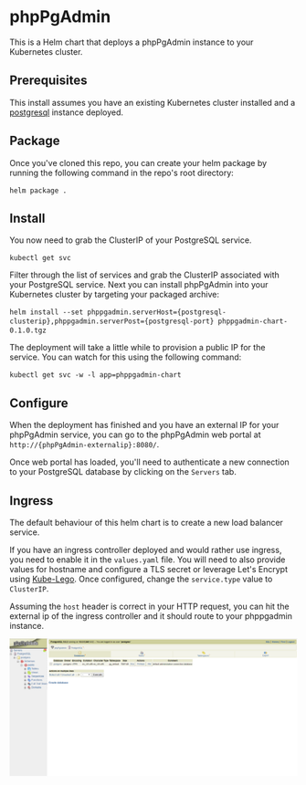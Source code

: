 # phpPgAdmin
This is a Helm chart that deploys a phpPgAdmin instance to your Kubernetes cluster.

## Prerequisites
This install assumes you have an existing Kubernetes cluster installed and a [postgresql](https://github.com/kubernetes/charts/tree/master/stable/postgresql) instance deployed.

## Package
Once you've cloned this repo, you can create your helm package by running the following command in the repo's root directory:
```
helm package .
```

## Install
You now need to grab the ClusterIP of your PostgreSQL service.
```
kubectl get svc 
```
Filter through the list of services and grab the ClusterIP associated with your PostgreSQL service. Next you can install phpPgAdmin into your Kubernetes cluster by targeting your packaged archive:
```
helm install --set phppgadmin.serverHost={postgresql-clusterip},phppgadmin.serverPost={postgresql-port} phppgadmin-chart-0.1.0.tgz
```
The deployment will take a little while to provision a public IP for the service. You can watch for this using the following command:
```
kubectl get svc -w -l app=phppgadmin-chart
```

## Configure
When the deployment has finished and you have an external IP for your phpPgAdmin service, you can go to the phpPgAdmin web portal at `http://{phpPgAdmin-externalip}:8080/`.

Once web portal has loaded, you'll need to authenticate a new connection to your PostgreSQL database by clicking on the `Servers` tab.

## Ingress
The default behaviour of this helm chart is to create a new load balancer service.

If you have an ingress controller deployed and would rather use ingress, you need to enable it in the `values.yaml` file.
You will need to also provide values for hostname and configure a TLS secret or leverage Let's Encrypt using [Kube-Lego](https://github.com/jetstack/kube-lego). Once configured, change the `service.type` value to `ClusterIP`.

Assuming the `host` header is correct in your HTTP request, you can hit the external ip of the ingress controller and it should route to your phppgadmin instance.

<img src="images/psql.PNG" />